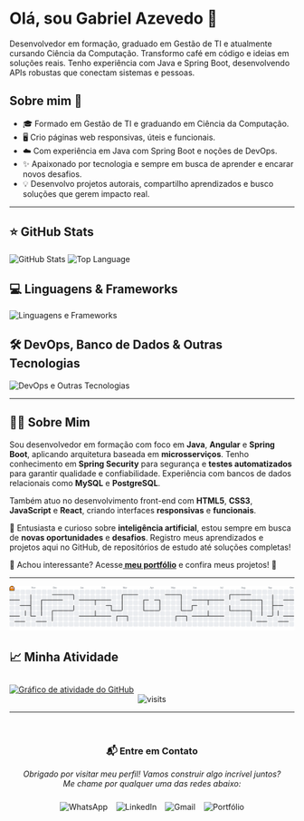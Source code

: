 <div align="left">
<h1>Olá, sou Gabriel Azevedo 👋</h1>

<p>
Desenvolvedor em formação, graduado em Gestão de TI e atualmente cursando Ciência da Computação. Transformo café em código e ideias em soluções reais. Tenho experiência com Java e Spring Boot, desenvolvendo APIs robustas que conectam sistemas e pessoas. 
</p>

<h2>Sobre mim 🚀</h2>

<ul>
  <li>🎓 Formado em Gestão de TI e graduando em Ciência da Computação.</li>
  <li>🖥️ Crio páginas web responsivas, úteis e funcionais.</li>
  <li>☁️ Com experiência em Java com Spring Boot e noções de DevOps.</li>
  <li>✨ Apaixonado por tecnologia e sempre em busca de aprender e encarar novos desafios.</li>
  <li>💡 Desenvolvo projetos autorais, compartilho aprendizados e busco soluções que gerem impacto real.</li>
</ul>

---

<div align="left">
  <h2>⭐ GitHub Stats</h2>
  <img
    height=200
    align="center"
    alt="GitHub Stats"
    src="https://github-readme-stats.vercel.app/api/?username=gabrieodev&show_icons=true&count_private=true&rank_icon=github&theme=tokyonight&font=Iosevka"
  />
  <img
    width=357
    align="center"
    alt="Top Language"
    src="https://github-readme-stats.vercel.app/api/top-langs/?username=gabrieodev&layout=compact&font=Iosevka&langs_count=6&theme=tokyonight"
  />
</div>

<div align="left">
  <h2>💻 Linguagens & Frameworks</h2>
  <img src="https://skillicons.dev/icons?i=html,css,js,ts,java,spring,angular,react,nodejs" alt="Linguagens e Frameworks" />

  <h2>🛠️ DevOps, Banco de Dados & Outras Tecnologias</h2>
  <img src="https://skillicons.dev/icons?i=git,github,postman,vscode,figma,mysql,postgres,docker,azure,googlecloud" alt="DevOps e Outras Tecnologias" />
</div>

---

<div align="left">
  <h2>👨‍💻 Sobre Mim</h2>
  <p>
    Sou desenvolvedor em formação com foco em <strong>Java</strong>, <strong>Angular</strong> e <strong>Spring Boot</strong>, aplicando arquitetura baseada em <strong>microsserviços</strong>. Tenho conhecimento em <strong>Spring Security</strong> para segurança e <strong>testes automatizados</strong> para garantir qualidade e confiabilidade. 
    Experiência com bancos de dados relacionais como <strong>MySQL</strong> e <strong>PostgreSQL</strong>.
  </p>

  <p>
    Também atuo no desenvolvimento front-end com <strong>HTML5</strong>, <strong>CSS3</strong>, <strong>JavaScript</strong> e <strong>React</strong>, criando interfaces <strong>responsivas</strong> e <strong>funcionais</strong>.
  </p>

  <p>
    🤖 Entusiasta e curioso sobre <strong>inteligência artificial</strong>, estou sempre em busca de <strong>novas oportunidades</strong> e <strong>desafios</strong>. Registro meus aprendizados e projetos aqui no GitHub, de repositórios de estudo até soluções completas!
  </p>

  <p>
    🚀 Achou interessante? Acesse<a href="https://gabrieodev.github.io/Meu-Portifolio/" target="_blank"><strong> meu portfólio</strong></a> e confira meus projetos! 💼
   
  ---
  
  </p>
    <picture>
        <source media="(prefers-color-scheme: dark)" srcset="https://raw.githubusercontent.com/gabrieodev/gabrieodev/output/pacman-contribution-graph-dark.svg">
        <source media="(prefers-color-scheme: light)" srcset="https://raw.githubusercontent.com/gabrieodev/gabrieodev/output/pacman-contribution-graph.svg">
        <img alt="pacman contribution graph" src="https://raw.githubusercontent.com/gabrieodev/gabrieodev/output/pacman-contribution-graph.svg">
    </picture>
</div>
 
<div align="left">
  <h2>📈 Minha Atividade</h2>
    <a href="https://github.com/ashutosh00710/github-readme-activity-graph">
    <img alt="Gráfico de atividade do GitHub" src="https://github-readme-activity-graph.vercel.app/graph?username=gabrieodev&theme=tokyo-night" style="max-width: 100%; margin-top: 10px;">
  </a>
</div>

<div align="center">
  <img src="https://visit-counter.vercel.app/counter.png?page=https%3A%2F%2Fgithub.com%2FGabrieodev&s=18&c=7aa2f7&bg=00000000&no=4&ff=digi&tb=visitors%3A+&ta=" alt="visits">
</div>

---

<div align="center" style="padding: 20px;">
  <h3>📬 Entre em Contato</h3>
  <p><em>Obrigado por visitar meu perfil! Vamos construir algo incrível juntos? Me chame por qualquer uma das redes abaixo:</em></p>

  <div style="display: flex; flex-wrap: wrap; justify-content: center; gap: 15px; padding: 10px;">
    <span onclick="location.href='https://wa.me/11943503438'" style="cursor: pointer;">
      <img src="https://img.shields.io/badge/Whatsapp-282a36?style=for-the-badge&logo=Whatsapp&logoColor=c0caf5" alt="WhatsApp"/>
    </span>
    <span onclick="location.href='https://www.linkedin.com/in/gabriazevedo/'" style="cursor: pointer;">
      <img src="https://img.shields.io/badge/LinkedIn-282a36?style=for-the-badge&logo=Linkedin&logoColor=c0caf5" alt="LinkedIn"/>
    </span>
    <span onclick="location.href='mailto:gab.almeidaazevedol@gmail.com'" style="cursor: pointer;">
      <img src="https://img.shields.io/badge/Gmail-282a36?style=for-the-badge&logo=Gmail&logoColor=c0caf5" alt="Gmail"/>
    </span>
    <span onclick="location.href='https://gabrieodev.github.io/Meu-Portifolio/'" style="cursor: pointer;">
      <img src="https://img.shields.io/badge/Portfólio-282a36?style=for-the-badge&logo=firefox&logoColor=c0caf5" alt="Portfólio"/>
    </span>
  </div>
</div>









